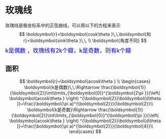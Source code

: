 # 玫瑰线

玫瑰线是极坐标系中的正弦曲线，可以用以下的方程来表示
$$
\boldsymbol{r}=\boldsymbol{cosk\theta }\,\,\boldsymbol{和r}=\boldsymbol{sink\theta }\,\, 
\\
\boldsymbol{角度不同}
$$
<font color='blue' size=4>k是偶数 ，玫瑰线有2k个瓣，k是奇数，则有k个瓣</font>

## 面积

$$
\boldsymbol{r}=\boldsymbol{acosk\theta }
\\
\begin{cases}
	\boldsymbol{k是偶数}\,\,\Rightarrow \frac{\boldsymbol{1}}{\boldsymbol{2}}\int\limits_{\boldsymbol{0}}^{\boldsymbol{2\pi }}{\left( \boldsymbol{acosk\theta } \right) ^{\boldsymbol{2}}\boldsymbol{d\theta }}=\frac{\boldsymbol{\pi a}^{\boldsymbol{2}}}{\boldsymbol{2}}\\
	\boldsymbol{k是奇数}\Rightarrow \frac{\boldsymbol{1}}{\boldsymbol{2}}\int\limits_{\boldsymbol{0}}^{\boldsymbol{\pi }}{\left( \boldsymbol{acosk\theta } \right) ^{\boldsymbol{2}}\boldsymbol{d\theta }}=\frac{\boldsymbol{\pi a}^{\boldsymbol{2}}}{\boldsymbol{4}}\\
\end{cases}
$$